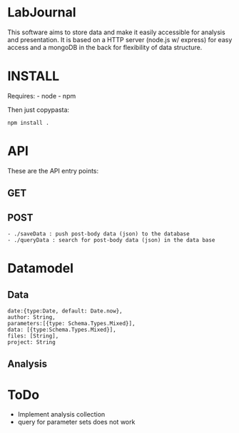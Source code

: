 #  LabJournal

This software aims to store data and make it easily accessible for analysis and presentation. It is based on a HTTP server (node.js w/ express) for easy access and a mongoDB in the back for flexibility of data structure.

# INSTALL

Requires:
	- node
	- npm

Then just copypasta:

	npm install .

# API
These are the API entry points:
## GET

## POST
	- ./saveData : push post-body data (json) to the database
	- ./queryData : search for post-body data (json) in the data base

# Datamodel

## Data

    date:{type:Date, default: Date.now},
    author: String,
    parameters:[{type: Schema.Types.Mixed}],
    data: [{type:Schema.Types.Mixed}],
    files: [String],
    project: String

## Analysis


# ToDo
- Implement analysis collection
- query for parameter sets does not work
